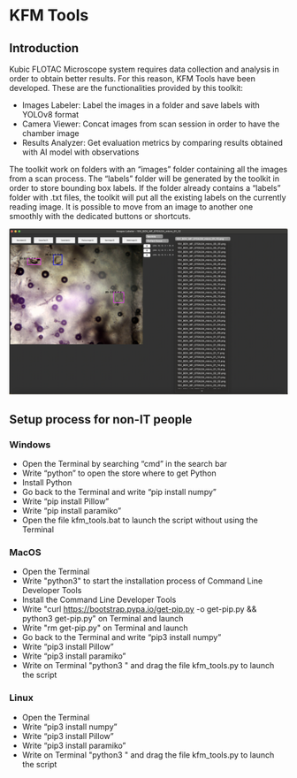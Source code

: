 # KFM Tools
## Introduction
Kubic FLOTAC Microscope system requires data collection and analysis in order to obtain better results.
For this reason, KFM Tools have been developed. These are the functionalities provided by this toolkit:
- Images Labeler: Label the images in a folder and save labels with YOLOv8 format
- Camera Viewer: Concat images from scan session in order to have the chamber image
- Results Analyzer: Get evaluation metrics by comparing results obtained with AI model with observations

The toolkit work on folders with an “images” folder containing all the images from a scan process. The “labels” folder will be generated by the toolkit in order to store bounding box labels. If the folder already contains a “labels” folder with .txt files, the toolkit will put all the existing labels on the currently reading image. It is possible to move from an image to another one smoothly with the dedicated buttons or shortcuts.

![Alt text](kfmtools_preview.png?raw=true "KFM Tools Preview")

## Setup process for non-IT people
### Windows
- Open the Terminal by searching “cmd” in the search bar
- Write “python” to open the store where to get Python
- Install Python
- Go back to the Terminal and write “pip install numpy”
- Write “pip install Pillow”
- Write “pip install paramiko”
- Open the file kfm_tools.bat to launch the script without using the Terminal

### MacOS
- Open the Terminal
- Write "python3" to start the installation process of Command Line Developer Tools
- Install the Command Line Developer Tools
- Write "curl https://bootstrap.pypa.io/get-pip.py -o get-pip.py && python3 get-pip.py" on Terminal and launch
- Write "rm get-pip.py" on Terminal and launch
- Go back to the Terminal and write “pip3 install numpy”
- Write “pip3 install Pillow”
- Write “pip3 install paramiko”
- Write on Terminal "python3 " and drag the file kfm_tools.py to launch the script

### Linux
- Open the Terminal
- Write “pip3 install numpy”
- Write “pip3 install Pillow”
- Write “pip3 install paramiko”
- Write on Terminal "python3 " and drag the file kfm_tools.py to launch the script